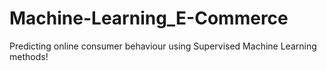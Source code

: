 # Machine-Learning_E-Commerce
Predicting online consumer behaviour using Supervised Machine Learning methods!
